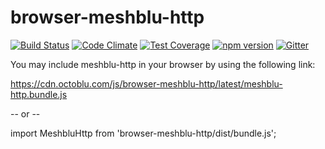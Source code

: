 # browser-meshblu-http
[![Build Status](https://travis-ci.org/octoblu/browser-meshblu-http.svg?branch=master)](https://travis-ci.org/octoblu/browser-meshblu-http)
[![Code Climate](https://codeclimate.com/github/octoblu/browser-meshblu-http/badges/gpa.svg)](https://codeclimate.com/github/octoblu/browser-meshblu-http)
[![Test Coverage](https://codeclimate.com/github/octoblu/browser-meshblu-http/badges/coverage.svg)](https://codeclimate.com/github/octoblu/browser-meshblu-http)
[![npm version](https://badge.fury.io/js/browser-meshblu-http.svg)](http://badge.fury.io/js/browser-meshblu-http)
[![Gitter](https://badges.gitter.im/octoblu/help.svg)](https://gitter.im/octoblu/help)

You may include meshblu-http in your browser by using the following link:

https://cdn.octoblu.com/js/browser-meshblu-http/latest/meshblu-http.bundle.js

-- or --

import MeshbluHttp from 'browser-meshblu-http/dist/bundle.js';
